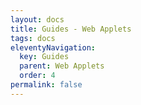 ```yaml
---
layout: docs
title: Guides - Web Applets
tags: docs
eleventyNavigation:
  key: Guides
  parent: Web Applets
  order: 4
permalink: false
---
```

